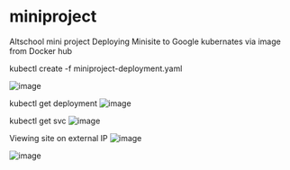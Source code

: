 # miniproject

Altschool mini project Deploying Minisite to Google kubernates via image from Docker hub


kubectl create -f miniproject-deployment.yaml

![image](https://user-images.githubusercontent.com/5302985/224512817-aa75e91e-9976-4e33-a00b-082368616607.png)

kubectl get deployment
![image](https://user-images.githubusercontent.com/5302985/224512910-ddf3e57f-59fc-4995-b53f-4fa56bb40709.png)



kubectl get svc
![image](https://user-images.githubusercontent.com/5302985/224512877-45fdde37-193e-4c0c-9a7c-9f90cf4e58f4.png)




Viewing site on external IP
![image](https://user-images.githubusercontent.com/5302985/224512964-163315f0-39f5-449c-9e73-3b52eb72d456.png)
 
![image](https://user-images.githubusercontent.com/5302985/224513104-2329d17c-7cd6-4812-83a5-0a7732100a2e.png)





